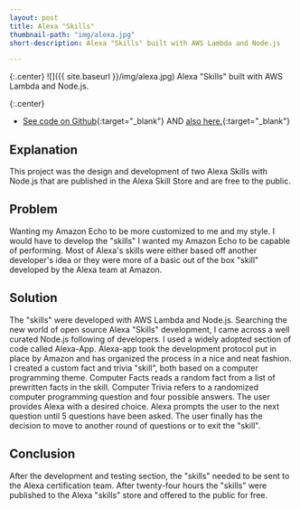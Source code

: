 ```yaml
---
layout: post
title: Alexa "Skills"
thumbnail-path: "img/alexa.jpg"
short-description: Alexa "Skills" built with AWS Lambda and Node.js

---
```


{:.center}
![]({{ site.baseurl }}/img/alexa.jpg)
Alexa "Skills" built with AWS Lambda and Node.js.

{:.center}
* [See code on Github](https://github.com/mikeMedis/alexa-facts-skill){:target="_blank"}  AND  [also here.](https://github.com/mikeMedis/alexa-facts-skill){:target="_blank"}

## Explanation

This project was the design and development of two Alexa Skills with Node.js that are published in the Alexa Skill Store and are free to the public.

## Problem

Wanting my Amazon Echo to be more customized to me and my style. I would have to develop the "skills" I wanted my Amazon Echo to be capable of performing. Most of Alexa's skills were either based off another developer's idea or they were more of a basic out of the box "skill" developed by the Alexa team at Amazon.

## Solution

The "skills" were developed with AWS Lambda and Node.js. Searching the new world of open source Alexa "Skills" development, I came across a well curated Node.js following of developers. I used a widely adopted section of code called Alexa-App. Alexa-app took the development protocol put in place by Amazon and has organized the process in a nice and neat fashion. I created a custom fact and trivia "skill", both based on a computer programming theme. Computer Facts reads a random fact from a list of prewritten facts in the skill. Computer Trivia refers to a randomized computer programming question and four possible answers. The user provides Alexa with a desired choice. Alexa prompts the user to the next question until 5 questions have been asked. The user finally has the decision to move to another round of questions or to exit the "skill".

## Conclusion

After the development and testing section, the "skills" needed to be sent to the Alexa certification team. After twenty-four hours the "skills" were published to the Alexa "skills" store and offered to the public for free.
